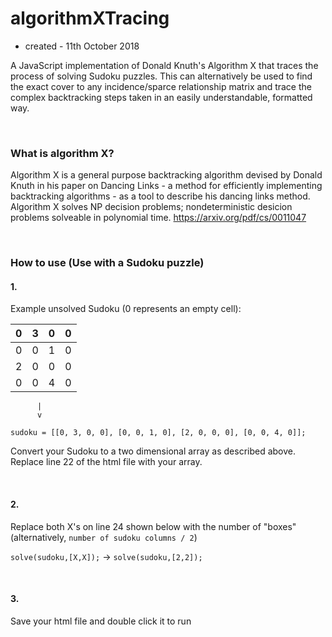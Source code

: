 # algorithmXTracing
* created - 11th October 2018

A JavaScript implementation of Donald Knuth's Algorithm X that traces the process of solving Sudoku puzzles. This can alternatively be used to find the exact cover to any incidence/sparce relationship matrix and trace the complex backtracking steps taken in an easily understandable, formatted way.

<br>

### What is algorithm X?
Algorithm X is a general purpose backtracking algorithm devised by Donald Knuth in his paper on Dancing Links - a method for efficiently implementing backtracking algorithms - as a tool to describe his dancing links method. Algorithm X solves NP decision problems; nondeterministic desicion problems solveable in polynomial time.
https://arxiv.org/pdf/cs/0011047

<br>

### How to use (Use with a Sudoku puzzle)

#### 1.
Example unsolved Sudoku (0 represents an empty cell):

| 0 | 3 | 0 | 0 |
| ------------- | ------------- |  ------------- |  ------------- |
| 0 | 0 | 1 | 0 |
| 2 | 0 | 0 | 0 |
| 0 | 0 | 4 | 0 |

          |
          v

`sudoku = [[0, 3, 0, 0], [0, 0, 1, 0], [2, 0, 0, 0], [0, 0, 4, 0]];`

Convert your Sudoku to a two dimensional array as described above. Replace line 22 of the html file with your array. 

<br>

#### 2.
Replace both X's on line 24 shown below with the number of "boxes" (alternatively, `number of sudoku columns / 2`)

`solve(sudoku,[X,X]);` -> `solve(sudoku,[2,2]);`

<br>


#### 3.
Save your html file and double click it to run

